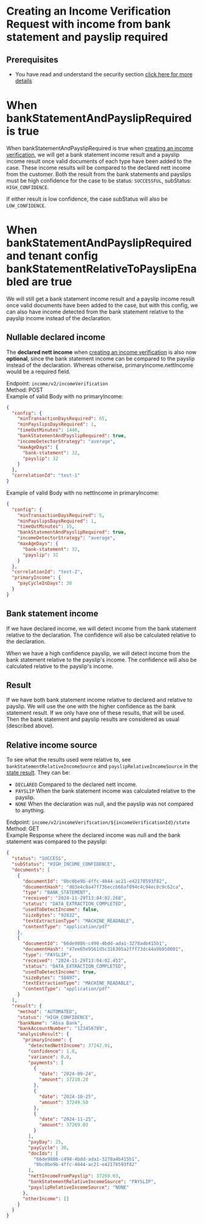 # Creating an Income Verification Request with income from bank statement and payslip required

## Prerequisites
* You have read and understand the security section [click here for more details](../../guides/security/CreatingJsonWebToken.md)

# When bankStatementAndPayslipRequired is true

When bankStatementAndPayslipRequired is true when [creating an income verification](CreateIncomeVerificationRequest.md), we
will get a bank statement income result and a payslip income result once valid documents of each type have been added 
to the case. These income results will be compared to the declared nett income from the customer. Both the result from 
the bank statements and payslips must be high confidence for the case to be status: `SUCCESSFUL`, 
subStatus: `HIGH_CONFIDENCE`.

If either result is low confidence, the case subStatus will also be `LOW_CONFIDENCE`.

# When bankStatementAndPayslipRequired and tenant config bankStatementRelativeToPayslipEnabled are true

We will still get a bank statement income result and a payslip income result once valid documents have been
added to the case, but with this config, we can also have income detected from the bank statement relative to the payslip
income instead of the declaration.

## Nullable declared income
The **declared nett income** when [creating an income verification](CreateIncomeVerificationRequest.md) is also now **optional**, since the bank statement 
income can be compared to the payslip instead of the declaration. Whereas otherwise, primaryIncome.nettIncome would be 
a required field.

Endpoint: ```income/v2/incomeVerification```  
Method: POST  
Example of valid Body with no primaryIncome:
```json
{
  "config": {
    "minTransactionDaysRequired": 65,
    "minPayslipsDaysRequired": 1,
    "timeOutMinutes": 1440,
    "bankStatementAndPayslipRequired": true,
    "incomeDetectorStrategy": "average",
    "maxAgeDays": {
      "bank-statement": 32,
      "payslip": 32
    }
  },
  "correlationId": "test-1"
}
```
Example of valid Body with no nettIncome in primaryIncome:
```json
{
  "config": {
    "minTransactionDaysRequired": 5,
    "minPayslipsDaysRequired": 1,
    "timeOutMinutes": 15,
    "bankStatementAndPayslipRequired": true,
    "incomeDetectorStrategy": "average",
    "maxAgeDays": {
      "bank-statement": 32,
      "payslip": 32
    }
  },
  "correlationId": "test-2",
  "primaryIncome": {
    "payCycleInDays": 30
  }
}
```

## Bank statement income
If we have declared income, we will detect income from the bank statement relative to the declaration. The confidence
will also be calculated relative to the declaration.

When we have a high confidence payslip, we will detect income from the bank statement relative to the payslip's income.
The confidence will also be calculated relative to the payslip's income.

## Result
If we have both bank statement income relative to declared and relative to payslip. We will use the one with the
higher confidence as the bank statement result. If we only have one of these results, that will be used. Then the bank
statement and payslip results are considered as usual (described above).

## Relative income source
To see what the results used were relative to, see `bankStatementRelativeIncomeSource` and `payslipRelativeIncomeSource`
in the [state result](GetIncomeVerificationState.md). 
They can be:
- `DECLARED` Compared to the declared nett income.
- `PAYSLIP` When the bank statement income was calculated relative to the payslip.
- `NONE` When the declaration was null, and the payslip was not compared to anything.

Endpoint: ```income/v2/incomeVerification/${incomeVerificationId}/state```  
Method: GET  
Example Response where the declared income was null and the bank statement was compared to the payslip:
```json
{
  "status": "SUCCESS",
  "subStatus": "HIGH_INCOME_CONFIDENCE",
  "documents": [
    {
      "documentId": "0bc0be9b-4ffc-4044-ac21-e42178593f82",
      "documentHash": "d03e4c0a47f73beccb66af894c4c94ec8c9c62ca",
      "type": "BANK_STATEMENT",
      "received": "2024-11-29T13:04:02.268",
      "status": "DATA_EXTRACTION_COMPLETED",
      "usedToDetectIncome": false,
      "sizeBytes": "92832",
      "textExtractionType": "MACHINE_READABLE",
      "contentType": "application/pdf"
    },
    {
      "documentId": "66de9886-c498-4bdd-ada1-3278a4b415b1",
      "documentHash": "47ee65e9561d5c316305a2fff73dc44a9b950001",
      "type": "PAYSLIP",
      "received": "2024-11-29T13:04:02.453",
      "status": "DATA_EXTRACTION_COMPLETED",
      "usedToDetectIncome": true,
      "sizeBytes": "58897",
      "textExtractionType": "MACHINE_READABLE",
      "contentType": "application/pdf"
    }
  ],
  "result": {
    "method": "AUTOMATED",
    "status": "HIGH_CONFIDENCE",
    "bankName": "Absa Bank",
    "bankAccountNumber": "123456789",
    "analysisResult": {
      "primaryIncome": {
        "detectedNettIncome": 37242.91,
        "confidence": 1.0,
        "variance": 0.0,
        "payments": [
          {
            "date": "2024-09-24",
            "amount": 37210.20
          },
          {
            "date": "2024-10-25",
            "amount": 37249.50
          },
          {
            "date": "2024-11-25",
            "amount": 37269.03
          }
        ],
        "payDay": 25,
        "payCycle": 30,
        "docIds": [
          "66de9886-c498-4bdd-ada1-3278a4b415b1",
          "0bc0be9b-4ffc-4044-ac21-e42178593f82"
        ],
        "nettIncomeFromPayslip": 37269.03,
        "bankStatementRelativeIncomeSource": "PAYSLIP",
        "payslipRelativeIncomeSource": "NONE"
      },
      "otherIncome": []
    }
  }
}
```
